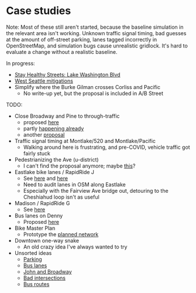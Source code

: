 # Case studies

Note: Most of these still aren't started, because the baseline simulation in the
relevant area isn't working. Unknown traffic signal timing, bad guesses at the
amount of off-street parking, lanes tagged incorrectly in OpenStreetMap, and
simulation bugs cause unrealistic gridlock. It's hard to evaluate a change
without a realistic baseline.

In progress:

- [Stay Healthy Streets: Lake Washington Blvd](lake_wash.md)
- [West Seattle mitigations](west_seattle.md)
- Simplify where the Burke Gilman crosses Corliss and Pacific
  - No write-up yet, but the proposal is included in A/B Street

TODO:

- Close Broadway and Pine to through-traffic
  - proposed
    [here](https://old.reddit.com/r/SeattleWA/comments/gr4dsi/its_time_for_mayor_durkan_to_bring_stay_healthy/)
  - partly [happening already](https://www.openstreetmap.org/way/814244753)
  - another [proposal](https://twitter.com/pushtheneedle/status/1270757771802103809/photo/1)
- Traffic signal timing at Montlake/520 and Montlake/Pacific
  - Walking around here is frustrating, and pre-COVID, vehicle traffic got
    fairly stuck
- Pedestrianizing the Ave (u-district)
  - I can't find the proposal anymore; maybe
    [this](http://www.udistrictmobility.com/)?
- Eastlake bike lanes / RapidRide J
  - See
    [here](https://www.seattle.gov/transportation/projects-and-programs/programs/bike-program/protected-bike-lanes/eastlake-avenue-protected-bike-lanes)
    and
    [here](http://www.seattle.gov/transportation/projects-and-programs/programs/transit-program/transit-plus-multimodal-corridor-program/rapidride-roosevelt)
  - Need to audit lanes in OSM along Eastlake
  - Especially with the Fairview Ave bridge out, detouring to the Cheshiahud
    loop isn't as useful
- Madison / RapidRide G
  - See
    [here](http://www.seattle.gov/transportation/projects-and-programs/programs/transit-program/transit-plus-multimodal-corridor-program/madison-street-bus-rapid-transit)
- Bus lanes on Denny
  - Proposed
    [here](https://twitter.com/transitrunner/status/1175068582142599168)
- Bike Master Plan
  - Prototype the
    [planned network](https://www.seattle.gov/transportation/document-library/citywide-plans/modal-plans/bicycle-master-plan)
- Downtown one-way snake
  - An old crazy idea I've always wanted to try
- Unsorted ideas
  - [Parking](https://www.reddit.com/r/SeattleWA/comments/cr1r1l/why_the_fuck_does_the_right_lane_convert_to/)
  - [Bus lanes](https://seattletransitblog.com/2018/10/05/seven-places-to-add-bus-lanes-now/)
  - [John and Broadway](https://old.reddit.com/r/SeattleWA/comments/83h4ri/the_intersection_at_john_and_broadway_desperately/)
  - [Bad intersections](https://old.reddit.com/r/Seattle/comments/4z3ewl/what_are_seattles_worst_intersections/)
  - [Bus routes](https://old.reddit.com/r/SeattleWA/comments/5rvss5/what_changes_would_you_make_to_seattles_bus/)
